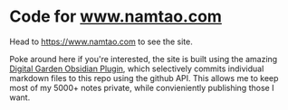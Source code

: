 # Code for www.namtao.com

Head to <https://www.namtao.com> to see the site.

Poke around here if you're interested, the site is built using the amazing [Digital Garden Obsidian Plugin](https://github.com/oleeskild/Obsidian-Digital-Garden), which selectively commits individual markdown files to this repo using the github API. This allows me to keep most of my 5000+ notes private, while convieniently publishing those I want. 
